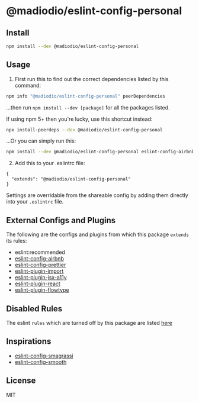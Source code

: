 # @madiodio/eslint-config-personal

## Install

```bash
npm install --dev @madiodio/eslint-config-personal
```

## Usage

1.  First run this to find out the correct dependencies listed by this command:

```bash
npm info "@madiodio/eslint-config-personal" peerDependencies
```

...then run `npm install --dev [package]` for all the packages listed.

If using npm 5+ then you're lucky, use this shortcut instead:

```bash
npx install-peerdeps --dev @madiodio/eslint-config-personal
```

...Or you can simply run this:

```bash
npm install --dev @madiodio/eslint-config-personal eslint-config-airbnb eslint-config-prettier eslint-plugin-import eslint-plugin-jsx-a11y eslint-plugin-react eslint-plugin-flowtype babel-eslint eslint
```

2.  Add this to your .eslintrc file:

```
{
  "extends": "@madiodio/eslint-config-personal"
}
```

Settings are overridable from the shareable config by adding them directly into your
`.eslintrc` file.

## External Configs and Plugins

The following are the configs and plugins from which this package `extends` its rules:

* eslint:recommended
* [eslint-config-airbnb](https://github.com/airbnb/javascript/tree/master/packages/eslint-config-airbnb)
* [eslint-config-prettier](https://github.com/prettier/eslint-config-prettier)
* [eslint-plugin-import](https://github.com/benmosher/eslint-plugin-import)
* [eslint-plugin-jsx-a11y](https://github.com/evcohen/eslint-plugin-jsx-a11y)
* [eslint-plugin-react](https://github.com/yannickcr/eslint-plugin-react)
* [eslint-plugin-flowtype](https://github.com/gajus/eslint-plugin-flowtype)

## Disabled Rules

The eslint `rules` which are turned off by this package are listed [here](https://github.com/madiodio/eslint-config-personal/blob/master/rules/es6.js#L35)

## Inspirations

* [eslint-config-smagrassi](https://github.com/StefanoMagrassi/eslint-config-smagrassi)
* [eslint-config-smooth](https://github.com/smooth-code/eslint-config-smooth)

## License

MIT

